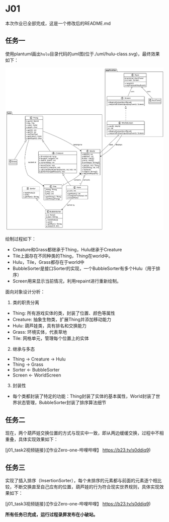 # J01

本次作业已全部完成，这是一个修改后的README.md

## 任务一

使用plantuml画出`hulu`目录代码的uml图(位于./uml/hulu-class.svg)，最终效果如下：

![my uml](./uml/Hulu.png)

绘制过程如下：
* Creature和Grass都继承于Thing，Hulu继承于Creature
* Tile上面存在不同种类的Thing，Thing在world中。
* Hulu，Tile，Grass都存在于world中
* BubbleSorter是接口Sorter的实现，一个BubbleSorter有多个Hulu（用于排序）
* Screen用来显示当前情况，利用repaint进行重新绘制。

面向对象设计分析：
1. 类的职责分离
* Thing: 所有游戏实体的类，封装了位置、颜色等属性
* Creature: 抽象生物类，扩展Thing并添加移动能力
* Hulu: 葫芦娃类，具有排名和交换能力
* Grass: 环境实体，代表草地
* Tile: 网格单元，管理每个位置上的实体
2. 继承与多态
* Thing → Creature → Hulu
* Thing → Grass
* Sorter ← BubbleSorter
* Screen ← WorldScreen
3. 封装性
* 每个类都封装了特定的功能：Thing封装了实体的基本属性，World封装了世界状态管理，BubbleSorter封装了排序算法细节

## 任务二

现在，两个葫芦娃交换位置的方式与现实中一致，即从两边缓缓交换，过程中不相重叠，具体实现效果如下：  

[j01_task2视频链接](【作业Zero-one-哔哩哔哩】 https://b23.tv/s0ddiq9)

## 任务三

实现了插入排序（InsertionSorter），每个未排序的元素都与前面的元素逐个相比较，不断交换直至自己应有的位置，葫芦娃的行为符合现实世界规则，具体实现效果如下： 

[j01_task3视频链接](【作业Zero-one-哔哩哔哩】 https://b23.tv/s0ddiq9)



**所有任务已完成，运行过程录屏发布在小破站。**
